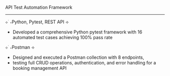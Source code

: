 API Test Automation Framework 
___________________________________________________________________________________________________________
⊹ ࣪ ˖Python, Pytest, REST API ⟢

- Developed a comprehensive Python pytest framework with 16 automated test cases achieving 100% pass rate

⊹ ࣪ ˖Postman ⟢

-  Designed and executed a Postman collection with 8 endpoints,
-  testing full CRUD operations, authentication, and error handling for a booking management API
